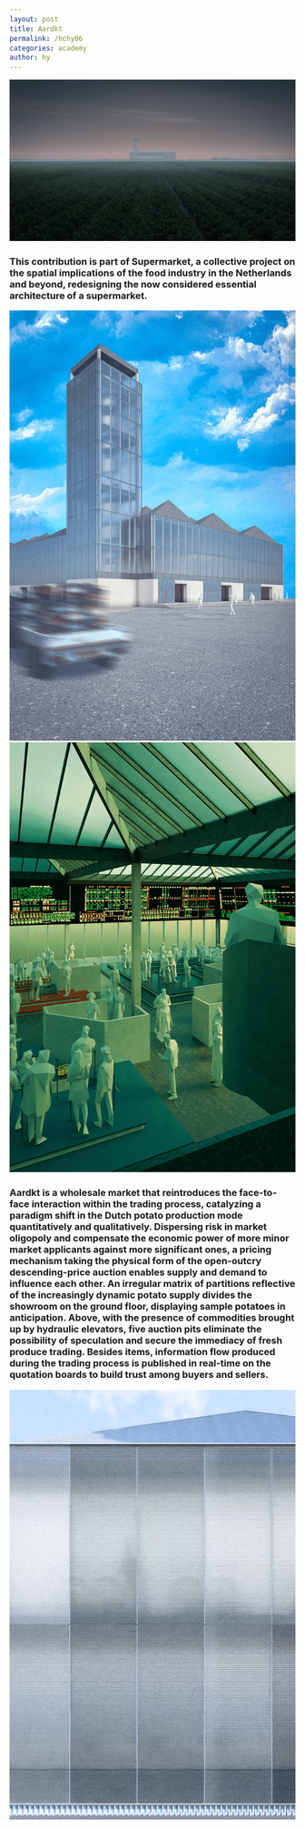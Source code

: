 ```yaml
---
layout: post
title: Aardkt
permalink: /hchy06
categories: academy
author: hy
---
```

![hchy06.00](assets/images/hchy06_aardkt/hchy06.00.png)
### This contribution is part of Supermarket, a collective project on the spatial implications of the food industry in the Netherlands and beyond, redesigning the now considered essential architecture of a supermarket.
![hchy06.02](assets/images/hchy06_aardkt/hchy06.02.png)
![hchy06.01](assets/images/hchy06_aardkt/hchy06.01.png)
### Aardkt is a wholesale market that reintroduces the face-to-face interaction within the trading process, catalyzing a paradigm shift in the Dutch potato production mode quantitatively and qualitatively. Dispersing risk in market oligopoly and compensate the economic power of more minor market applicants against more significant ones, a pricing mechanism taking the physical form of the open-outcry descending-price auction enables supply and demand to influence each other. An irregular matrix of partitions reflective of the increasingly dynamic potato supply divides the showroom on the ground floor, displaying sample potatoes in anticipation. Above, with the presence of commodities brought up by hydraulic elevators, five auction pits eliminate the possibility of speculation and secure the immediacy of fresh produce trading. Besides items, information flow produced during the trading process is published in real-time on the quotation boards to build trust among buyers and sellers.
![hchy06.05](assets/images/hchy06_aardkt/hchy06.05.png)
